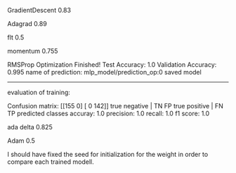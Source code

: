 GradientDescent 0.83

Adagrad 0.89

flt 0.5

momentum 0.755

RMSProp 
Optimization Finished!
Test Accuracy: 1.0
Validation Accuracy: 0.995
name of prediction:  mlp_model/prediction_op:0
saved model

---------------
evaluation of training:

Confusion matrix:
[[155   0]
 [  0 142]]
true negative  | TN FP
true positive  | FN TP
             predicted classes
accuray:  1.0
precision:  1.0
recall:  1.0
f1 score:  1.0


ada delta 0.825

Adam 0.5



I should have fixed the seed for initialization for the weight in order to compare each trained modell. 